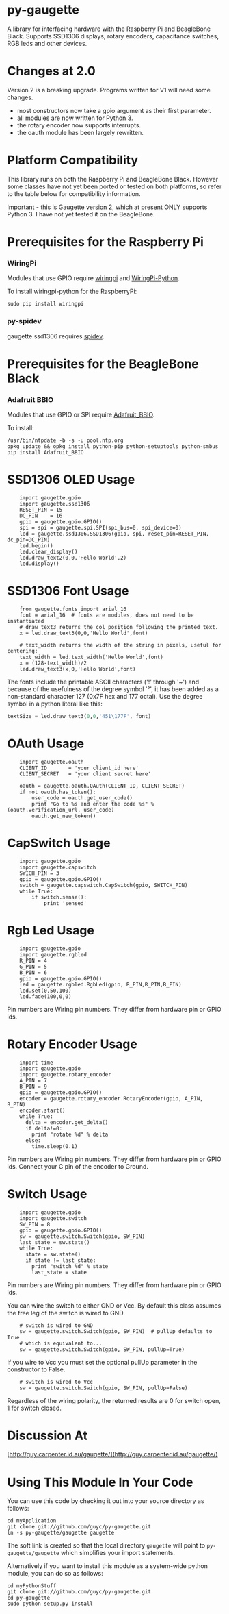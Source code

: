 py-gaugette
===========

A library for interfacing hardware with the Raspberry Pi and BeagleBone Black.
Supports SSD1306 displays, rotary encoders, capacitance switches, RGB leds and other devices.

Changes at 2.0
==============

Version 2 is a breaking upgrade.  Programs written for V1 will need some changes.
  - most constructors now take a gpio argument as their first parameter.
  - all modules are now written for Python 3.
  - the rotary encoder now supports interrupts.
  - the oauth module has been largely rewritten.

Platform Compatibility
======================

This library runs on both the Raspberry Pi and BeagleBone Black.  However
some classes have not yet been ported or tested on both platforms, so refer
to the table below for compatibility information.

Important - this is Gaugette version 2, which at present ONLY supports Python 3.
I have not yet tested it on the BeagleBone.

Prerequisites for the Raspberry Pi
==================================

### WiringPi

Modules that use GPIO require [wiringpi](https://projects.drogon.net/raspberry-pi/wiringpi/) and [WiringPi-Python](https://github.com/WiringPi/WiringPi-Python).

To install wiringpi-python for the RaspberryPi:

```
sudo pip install wiringpi
```

### py-spidev

gaugette.ssd1306 requires [spidev](https://github.com/doceme/py-spidev).

Prerequisites for the BeagleBone Black
======================================

### Adafruit BBIO

Modules that use GPIO or SPI require [Adafruit_BBIO](https://github.com/adafruit/adafruit-beaglebone-io-python/).

To install:
```
/usr/bin/ntpdate -b -s -u pool.ntp.org
opkg update && opkg install python-pip python-setuptools python-smbus
pip install Adafruit_BBIO
```

SSD1306 OLED Usage
==================

```python3
    import gaugette.gpio
    import gaugette.ssd1306
    RESET_PIN = 15
    DC_PIN    = 16
    gpio = gaugette.gpio.GPIO()
    spi = spi = gaugette.spi.SPI(spi_bus=0, spi_device=0)
    led = gaugette.ssd1306.SSD1306(gpio, spi, reset_pin=RESET_PIN, dc_pin=DC_PIN)
    led.begin()
    led.clear_display()
    led.draw_text2(0,0,'Hello World',2)
    led.display()
```

SSD1306 Font Usage
==================

```python3
    from gaugette.fonts import arial_16
    font = arial_16  # fonts are modules, does not need to be instantiated
    # draw_text3 returns the col position following the printed text.
    x = led.draw_text3(0,0,'Hello World',font)  

    # text_width returns the width of the string in pixels, useful for centering:
    text_width = led.text_width('Hello World',font)
    x = (128-text_width)/2
    led.draw_text3(x,0,'Hello World',font)
```

The fonts include the printable ASCII characters ('!' through '~') and because of the usefulness of the degree symbol '&deg;', it has been added as a non-standard character 127 (0x7F hex and 177 octal).  Use the degree symbol in a python literal like this:
```python
textSize = led.draw_text3(0,0,'451\177F', font)
```

OAuth Usage
===========

```python3
    import gaugette.oauth
    CLIENT_ID       = 'your client_id here'
    CLIENT_SECRET   = 'your client secret here'

    oauth = gaugette.oauth.OAuth(CLIENT_ID, CLIENT_SECRET)
    if not oauth.has_token():
        user_code = oauth.get_user_code()
        print "Go to %s and enter the code %s" % (oauth.verification_url, user_code)
        oauth.get_new_token()
```

CapSwitch Usage
===============

```python3
    import gaugette.gpio
    import gaugette.capswitch
    SWICH_PIN = 3
    gpio = gaugette.gpio.GPIO()
    switch = gaugette.capswitch.CapSwitch(gpio, SWITCH_PIN)
    while True:
        if switch.sense():
            print 'sensed'
```

Rgb Led Usage
=============

```python3
    import gaugette.gpio
    import gaugette.rgbled
    R_PIN = 4
    G_PIN = 5
    B_PIN = 6
    gpio = gaugette.gpio.GPIO()
    led = gaugette.rgbled.RgbLed(gpio, R_PIN,R_PIN,B_PIN)
    led.set(0,50,100)
    led.fade(100,0,0)
```

Pin numbers are Wiring pin numbers. They differ from hardware pin or GPIO ids.

Rotary Encoder Usage
====================

```python3
    import time
    import gaugette.gpio
    import gaugette.rotary_encoder
    A_PIN = 7
    B_PIN = 9
    gpio = gaugette.gpio.GPIO()
    encoder = gaugette.rotary_encoder.RotaryEncoder(gpio, A_PIN, B_PIN)
    encoder.start()
    while True:
      delta = encoder.get_delta()
      if delta!=0:
        print "rotate %d" % delta
      else:
        time.sleep(0.1)
```

Pin numbers are Wiring pin numbers. They differ from hardware pin or GPIO ids.
Connect your C pin of the encoder to Ground.

Switch Usage
====================

```python3
    import gaugette.gpio
    import gaugette.switch
    SW_PIN = 8
    gpio = gaugette.gpio.GPIO()
    sw = gaugette.switch.Switch(gpio, SW_PIN)
    last_state = sw.state()
    while True:
      state = sw.state()
      if state != last_state:
        print "switch %d" % state
        last_state = state
```

Pin numbers are Wiring pin numbers. They differ from hardware pin or GPIO ids.

You can wire the switch to either GND or Vcc.  By default this class
assumes the free leg of the switch is wired to GND.

```python3
    # switch is wired to GND
    sw = gaugette.switch.Switch(gpio, SW_PIN)  # pullUp defaults to True
    # which is equivalent to...
    sw = gaugette.switch.Switch(gpio, SW_PIN, pullUp=True)
```

If you wire to Vcc you must set the optional pullUp parameter in the constructor to False.

```python3
    # switch is wired to Vcc
    sw = gaugette.switch.Switch(gpio, SW_PIN, pullUp=False)
```

Regardless of the wiring polarity, the returned results are 0 for switch
open, 1 for switch closed.


Discussion At
=============

[http://guy.carpenter.id.au/gaugette/](http://guy.carpenter.id.au/gaugette/)

Using This Module In Your Code
==============================

You can use this code by checking it out into your source directory as follows:

```
cd myApplication
git clone git://github.com/guyc/py-gaugette.git
ln -s py-gaugette/gaugette gaugette
```
The soft link is created so that the local directory `gaugette` will point to
`py-gaugette/gaugette` which simplifies your import statements.

Alternatively if you want to install this module as a system-wide python module, you can
do so as follows:

```
cd myPythonStuff
git clone git://github.com/guyc/py-gaugette.git
cd py-gaugette
sudo python setup.py install
```
